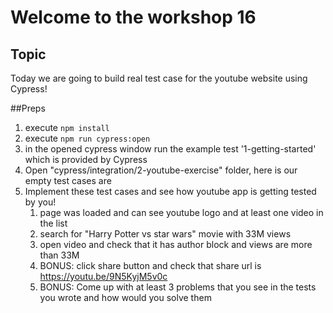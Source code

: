# Welcome to the workshop 16

## Topic
Today we are going to build real test case for the youtube website using Cypress!

##Preps
1. execute ```npm install```
2. execute ```npm run cypress:open```
3. in the opened cypress window run the example test '1-getting-started' which is provided by Cypress
4. Open "cypress/integration/2-youtube-exercise" folder, here is our empty test cases are
5. Implement these test cases and see how youtube app is getting tested by you!
   1. page was loaded and can see youtube logo and at least one video in the list
   2. search for "Harry Potter vs star wars" movie with 33M views
   3. open video and check that it has author block and views are more than 33M
   4. BONUS: click share button and check that share url is https://youtu.be/9N5KyjM5v0c
   5. BONUS: Come up with at least 3 problems that you see in the tests you wrote and how would you solve them